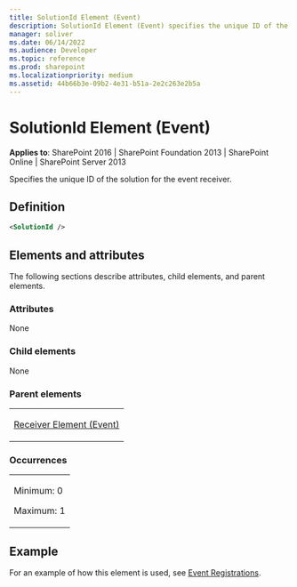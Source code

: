 ```yaml
---
title: SolutionId Element (Event)
description: SolutionId Element (Event) specifies the unique ID of the solution for the event receiver.
manager: soliver
ms.date: 06/14/2022
ms.audience: Developer
ms.topic: reference
ms.prod: sharepoint
ms.localizationpriority: medium
ms.assetid: 44b66b3e-09b2-4e31-b51a-2e2c263e2b5a
---
```


# SolutionId Element (Event)

**Applies to**: SharePoint 2016 | SharePoint Foundation 2013 | SharePoint Online | SharePoint Server 2013

Specifies the unique ID of the solution for the event receiver.

## Definition

```XML
<SolutionId />
```

## Elements and attributes

The following sections describe attributes, child elements, and parent elements.

### Attributes

None

### Child elements

None

### Parent elements

<table>
<colgroup>
<col width="100%" />
</colgroup>
<tbody>
<tr class="odd">
<td align="left"><p><a href="receiver-element-event.md">Receiver Element (Event)</a></p></td>
</tr>
</tbody>
</table>

### Occurrences

<table>
<colgroup>
<col width="100%" />
</colgroup>
<tbody>
<tr class="odd">
<td align="left"><p>Minimum: 0</p>
<p>Maximum: 1</p></td>
</tr>
</tbody>
</table>

## Example

For an example of how this element is used, see [Event Registrations](event-registrations.md).








